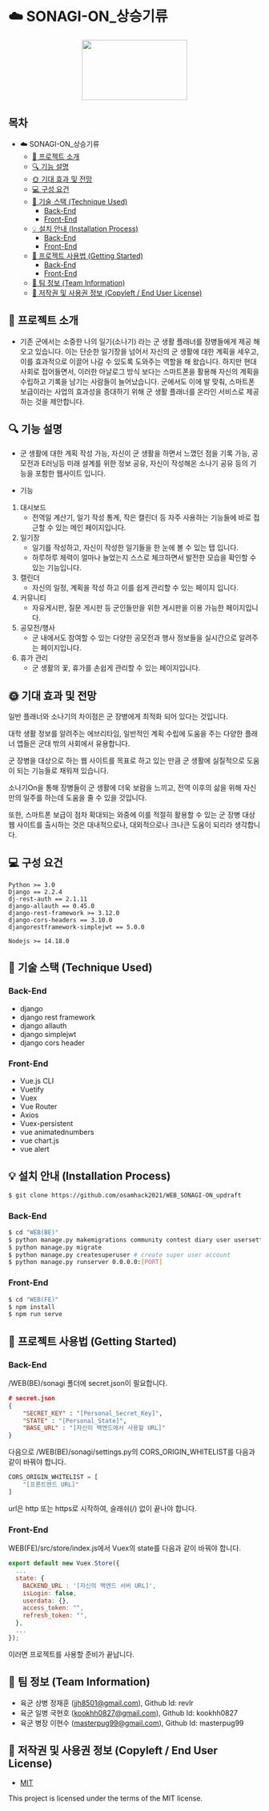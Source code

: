 # ☁️ SONAGI-ON_상승기류

<p align="center"><img src="https://user-images.githubusercontent.com/33975225/138103010-c459dd45-77bc-48c4-89f6-c8aa6752658d.png"  width="210" height="120"/></p>

## 목차

- ☁️ SONAGI-ON_상승기류
  * [📖 프로젝트 소개](#-프로젝트-소개)
  * [🔍 기능 설명](#-기능-설명)
  * [🌞 기대 효과 및 전망](#-기대-효과-및-전망)
  * [💻 구성 요건](#-구성-요건)
  * [📜 기술 스택 (Technique Used)](#-기술-스택-technique-used)
    + [Back-End](#back-end)
    + [Front-End](#front-end)
  * [💡 설치 안내 (Installation Process)](#-설치-안내-installation-process)
    + [Back-End](#back-end-1)
    + [Front-End](#front-end-1)
  * [📱 프로젝트 사용법 (Getting Started)](#-프로젝트-사용법-getting-started)
    + [Back-End](#back-end-2)
    + [Front-End](#front-end-2)
  * [👯 팀 정보 (Team Information)](#-팀-정보-team-information)
  * [🌱 저작권 및 사용권 정보 (Copyleft / End User License)](#-저작권-및-사용권-정보-copyleft--end-user-license)




## 📖 프로젝트 소개

- 기존 군에서는 소중한 나의 일기(소나기) 라는 군 생활 플래너를 장병들에게 제공 해오고 있습니다. 이는 단순한 일기장을 넘어서 자신의 군 생활에 대한 계획을 세우고, 이를 효과적으로 이끌어 나갈 수 있도록 도와주는 역할을 해 왔습니다. 하지만 현대 사회로 접어들면서, 이러한 아날로그 방식 보다는 스마트폰을 활용해 자신의 계획을 수립하고 기록을 남기는 사람들이 늘어났습니다. 군에서도 이에 발 맞춰, 스마트폰 보급이라는 사업의 효과성을 증대하기 위해 군 생활 플래너를 온라인 서비스로 제공하는 것을 제안합니다.



## 🔍 기능 설명

- 군 생활에 대한 계획 작성 가능, 자신이 군 생활을 하면서 느꼈던 점을 기록 가능, 공모전과 E러닝등 미래 설계를 위한 정보 공유, 자신이 작성해온 소나기 공유 등의 기능을 포함한 웹사이트 입니다.

- 기능

1. 대시보드
   - 전역일 계산기, 일기 작성 통계, 작은 캘린더 등 자주 사용하는 기능들에 바로 접근할 수 있는 메인 페이지입니다.
3. 일기장 
   - 일기를 작성하고, 자신이 작성한 일기들을 한 눈에 볼 수 있는 탭 입니다.
   - 하루하루 체력이 얼마나 늘었는지 스스로 체크하면서 발전한 모습을 확인할 수 있는 기능입니다.
5. 캘린더
   - 자신의 일정, 계획을 작성 하고 이를 쉽게 관리할 수 있는 페이지 입니다.
6. 커뮤니티 
   - 자유게시판, 질문 게시판 등 군인들만을 위한 게시판을 이용 가능한 페이지입니다.
7. 공모전/행사 
   - 군 내에서도 참여할 수 있는 다양한 공모전과 행사 정보들을 실시간으로 알려주는 페이지입니다.
8. 휴가 관리
   -  군 생활의 꽃, 휴가를 손쉽게 관리할 수 있는 페이지입니다.





## 🌞 기대 효과 및 전망

일반 플래너와 소나기의 차이점은 군 장병에게 최적화 되어 있다는 것입니다. 

대학 생활 정보를 알려주는 에브리타임, 일반적인 계획 수립에 도움을 주는 다양한 플래너 앱들은 군대 밖의 사회에서 유용합니다.

군 장병을 대상으로 하는 웹 사이트를 목표로 하고 있는 만큼 군 생활에 실질적으로 도움이 되는 기능들로 채워져 있습니다.

소나기On을 통해 장병들이 군 생활에 더욱 보람을 느끼고, 전역 이후의 삶을 위해 자신만의 일주를 하는데 도움을 줄 수 있을 것입니다. 

또한, 스마트폰 보급이 점차 확대되는 와중에 이를 적절히 활용할 수 있는 군 장병 대상 웹 사이트를 출시하는 것은 대내적으로나, 대외적으로나 크나큰 도움이 되리라 생각합니다.



## 💻 구성 요건

```
Python >= 3.0
Django == 2.2.4
dj-rest-auth == 2.1.11
django-allauth == 0.45.0
django-rest-framework >= 3.12.0
django-cors-headers == 3.10.0
djangorestframework-simplejwt == 5.0.0

Nodejs >= 14.18.0
```



## 📜 기술 스택 (Technique Used) 

### Back-End

 -  django
 -  django rest framework
 -  django allauth
 -  django simplejwt
 -  django cors header

### Front-End
 -  Vue.js CLI
 -  Vuetify
 -  Vuex
 -  Vue Router
 -  Axios
 -  Vuex-persistent
 -  vue animatednumbers
 -  vue chart.js
 -  vue alert
 

## 💡 설치 안내 (Installation Process)

```bash
$ git clone https://github.com/osamhack2021/WEB_SONAGI-ON_updraft
```

### Back-End
```bash
$ cd "WEB(BE)"
$ python manage.py makemigrations community contest diary user usersetting vacation
$ python manage.py migrate
$ python manage.py createsuperuser # create super user account
$ python manage.py runserver 0.0.0.0:[PORT]
```

### Front-End
```bash
$ cd "WEB(FE)"
$ npm install
$ npm run serve
```


## 📱 프로젝트 사용법 (Getting Started)

### Back-End

/WEB(BE)/sonagi 폴더에 secret.json이 필요합니다.
```json
# secret.json
{
    "SECRET_KEY" : "[Personal_Secret_Key]",
    "STATE" : "[Personal_State]",
    "BASE_URL" : "[자신이 백엔드에서 사용할 URL]"
} 
```

다음으로 /WEB(BE)/sonagi/settings.py의 CORS_ORIGIN_WHITELIST를 다음과 같이 바꿔야 합니다.
```python
CORS_ORIGIN_WHITELIST = [
    "[프론트엔드 URL]"
]
```
url은 http 또는 https로 시작하여, 슬래쉬(/) 없이 끝나야 합니다.


### Front-End

WEB(FE)/src/store/index.js에서 Vuex의 state를 다음과 같이 바꿔야 합니다.
```javascript
export default new Vuex.Store({
  ...
  state: {
    BACKEND_URL : '[자신의 백엔드 서버 URL]',
    isLogin: false,
    userdata: {},
    access_token: "",
    refresh_token: "",
  },
  ...
});
```

이러면 프로젝트를 사용할 준비가 끝납니다.


## 👯 팀 정보 (Team Information)

- 육군 상병 정재훈 (jjh8501@gmail.com), Github Id: revlr
- 육군 일병 국현호 (kookhh0827@gmail.com), Github Id: kookhh0827
- 육군 병장 이현수 (masterpug99@gmail.com), Github Id: masterpug99



## 🌱 저작권 및 사용권 정보 (Copyleft / End User License)

 * [MIT](https://github.com/osam2020-WEB/Sample-ProjectName-TeamName/blob/master/license.md)

This project is licensed under the terms of the MIT license.
